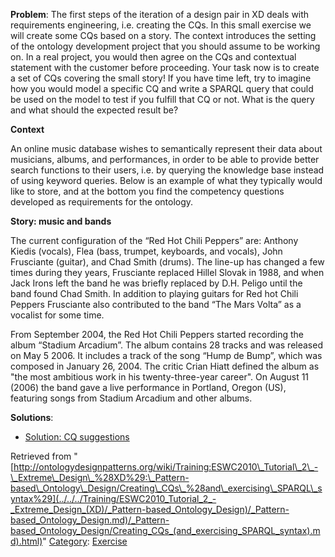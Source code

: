 __Problem__:
The first steps of the iteration of a design pair in XD deals with requirements engineering, i.e. creating the CQs. In this small exercise we will create some CQs based on a story. The context introduces the setting of the ontology development project that you should assume to be working on. In a real project, you would then agree on the CQs and contextual statement with the customer before proceeding. Your task now is to create a set of CQs covering the small story! If you have time left, try to imagine how you would model a specific CQ and write a SPARQL query that could be used on the model to test if you fulfill that CQ or not. What is the query and what should the expected result be? 


  

__Context__


An online music database wishes to semantically represent their data about musicians, albums, and performances, in order to be able to provide better search functions to their users, i.e. by querying the knowledge base instead of using keyword queries. Below is an example of what they typically would like to store, and at the bottom you find the competency questions developed as requirements for the ontology.


  

__Story: music and bands__


The current configuration of the “Red Hot Chili Peppers” are: Anthony Kiedis (vocals), Flea (bass, trumpet, keyboards, and vocals), John Frusciante (guitar), and Chad Smith (drums). The line-up has changed a few times during they years, Frusciante replaced Hillel Slovak in 1988, and when Jack Irons left the band he was briefly replaced by D.H. Peligo until the band found Chad Smith. In addition to playing guitars for Red hot Chili Peppers Frusciante also contributed to the band “The Mars Volta” as a vocalist for some time.


From September 2004, the Red Hot Chili Peppers started recording the album “Stadium Arcadium”. The album contains 28 tracks and was released on May 5 2006. It includes a track of the song “Hump de Bump”, which was composed in January 26, 2004. The critic Crian Hiatt defined the album as "the most ambitious work in his twenty-three-year career". On August 11 (2006) the band gave a live performance in Portland, Oregon (US), featuring songs from Stadium Arcadium and other albums.




__Solutions__:



* [Solution: CQ suggestions](../../../Training/Autumn_2009_-_PhD_course_Jönköping/Creating_CQs_and_SPARQL_queries "Training:ESWC2010 Tutorial 2 - Extreme Design (XD): Pattern-based Ontology Design/CQs")




Retrieved from "[http://ontologydesignpatterns.org/wiki/Training:ESWC2010\_Tutorial\_2\_-\_Extreme\_Design\_%28XD%29:\_Pattern-based\_Ontology\_Design/Creating\_CQs\_%28and\_exercising\_SPARQL\_syntax%29](../../../Training/ESWC2010_Tutorial_2_-_Extreme_Design_(XD)/_Pattern-based_Ontology_Design)/_Pattern-based_Ontology_Design.md)/_Pattern-based_Ontology_Design/Creating_CQs_(and_exercising_SPARQL_syntax).md).html)"
 [Category](http://ontologydesignpatterns.org/wiki/Special:Categories "Special:Categories"): [Exercise](../../../Category/Exercise "Category:Exercise")